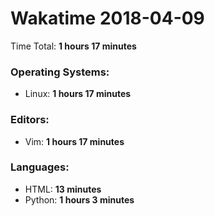 # Wakatime 2018-04-09

Time Total: **1 hours 17 minutes**

### Operating Systems:
- Linux: **1 hours 17 minutes** 

### Editors:
- Vim: **1 hours 17 minutes** 

### Languages:
- HTML: **13 minutes** 
- Python: **1 hours 3 minutes** 

